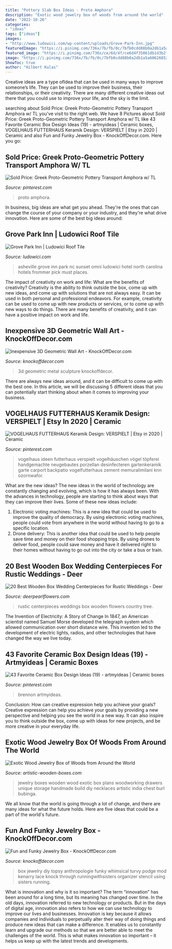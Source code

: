 ```yaml
---
title: "Pottery Slab Box Ideas - Proto Amphora"
description: "Exotic wood jewelry box of woods from around the world"
date: "2022-10-26"
categories:
- "ideas"
tags: ["ideas"]
images:
- "http://www.ludowici.com/wp-content/uploads/Grove-Park-Inn.jpg"
featuredImage: "https://i.pinimg.com/736x/7b/fb/0c/7bfb0cdd88b0a2db1a5a60626852cc9a.jpg"
featured_image: "https://i.pinimg.com/736x/ce/6d/4f/ce6d4f35061db1d3b2f5bc212679d7b7.jpg"
image: "https://i.pinimg.com/736x/7b/fb/0c/7bfb0cdd88b0a2db1a5a60626852cc9a.jpg"
ShowToc: true
author: "Hilbert Kulas"
---
```



Creative ideas are a type ofIdea that can be used in many ways to improve someone’s life. They can be used to improve their business, their relationships, or their creativity. There are many different creative ideas out there that you could use to improve your life, and the sky is the limit.

	

		
searching about Sold Price: Greek Proto-Geometric Pottery Transport Amphora w/ TL you've visit to the right web. We have 8 Pictures about Sold Price: Greek Proto-Geometric Pottery Transport Amphora w/ TL like 43 Favorite Ceramic Box Design Ideas (19) - artmyideas | Ceramic boxes, VOGELHAUS FUTTERHAUS Keramik Design: VERSPIELT | Etsy in 2020 | Ceramic and also Fun and Funky Jewelry Box - KnockOffDecor.com. Here you go:
		
    
## Sold Price: Greek Proto-Geometric Pottery Transport Amphora W/ TL

<img loading=lazy src="https://i.pinimg.com/736x/ce/6d/4f/ce6d4f35061db1d3b2f5bc212679d7b7.jpg" onerror="this.onerror=null;this.src='https://tse2.mm.bing.net/th?id=OIP.lKUSvmIJABbqZoc_l_G3-gHaLG&amp;pid=15.1';" alt="Sold Price: Greek Proto-Geometric Pottery Transport Amphora w/ TL">

_Source: pinterest.com_

>proto amphora. 

	

In business, big ideas are what get you ahead. They're the ones that can change the course of your company or your industry, and they're what drive innovation. Here are some of the best big ideas around:

    
## Grove Park Inn | Ludowici Roof Tile

<img loading=lazy src="http://www.ludowici.com/wp-content/uploads/Grove-Park-Inn.jpg" onerror="this.onerror=null;this.src='https://tse3.mm.bing.net/th?id=OIP.kybKccPlGwC2GYyKl2SW0QHaE8&amp;pid=15.1';" alt="Grove Park Inn | Ludowici Roof Tile">

_Source: ludowici.com_

>asheville grove inn park nc sunset omni ludowici hotel north carolina hotels frommer pick must places. 

	

The impact of creativity on work and life: What are the benefits of creativity?
Creativity is the ability to think outside the box, come up with new ideas, and come up with solutions that are not always easy. It can be used in both personal and professional endeavors. For example, creativity can be used to come up with new products or services, or to come up with new ways to do things. There are many benefits of creativity, and it can have a positive impact on work and life.

    
## Inexpensive 3D Geometric Wall Art - KnockOffDecor.com

<img loading=lazy src="https://knockoffdecor.com/wp-content/uploads/2016/09/forged-metal-sculpture-o.jpg" onerror="this.onerror=null;this.src='https://tse2.mm.bing.net/th?id=OIP.xBHCITratBZW615FLY75uQHaGq&amp;pid=15.1';" alt="Inexpensive 3D Geometric Wall Art - KnockOffDecor.com">

_Source: knockoffdecor.com_

>3d geometric metal sculpture knockoffdecor. 

	

There are always new ideas around, and it can be difficult to come up with the best one. In this article, we will be discussing 5 different ideas that you can potentially start thinking about when it comes to improving your business.

    
## VOGELHAUS FUTTERHAUS Keramik Design: VERSPIELT | Etsy In 2020 | Ceramic

<img loading=lazy src="https://i.pinimg.com/736x/6c/89/5a/6c895a8695f4255c70c4f898838fca5d.jpg" onerror="this.onerror=null;this.src='https://tse4.mm.bing.net/th?id=OIP.-nxtbPEp-ILGldgPIAzdbgHaJ3&amp;pid=15.1';" alt="VOGELHAUS FUTTERHAUS Keramik Design: VERSPIELT | Etsy in 2020 | Ceramic">

_Source: pinterest.com_

>vogelhaus ideen futterhaus verspielt vogelhäuschen vögel töpferei handgemachte neugebautes porzellan desinfecteren gartenkeramik garte carport backpatio vogelfutterhaus zement memuralimilani knn ozornwafor. 

	

What are the new ideas?
The new ideas in the world of technology are constantly changing and evolving, which is how it has always been. With the advances in technology, people are starting to think about ways that they can improve their lives. Some of these new ideas include: 
1. Electronic voting machines: This is a new idea that could be used to improve the quality of democracy. By using electronic voting machines, people could vote from anywhere in the world without having to go to a specific location. 
2. Drone delivery: This is another idea that could be used to help people save time and money on their food shopping trips. By using drones to deliver food, people could save money and have it delivered right to their homes without having to go out into the city or take a bus or train. 

    
## 20 Best Wooden Box Wedding Centerpieces For Rustic Weddings - Deer

<img loading=lazy src="https://www.deerpearlflowers.com/wp-content/uploads/2015/07/Rustic-Wedding-Centrepiece.jpg" onerror="this.onerror=null;this.src='https://tse3.mm.bing.net/th?id=OIP.2P4yMkCYIlY8Lj8VooSQVgHaJ3&amp;pid=15.1';" alt="20 Best Wooden Box Wedding Centerpieces for Rustic Weddings - Deer">

_Source: deerpearlflowers.com_

>rustic centerpieces weddings box wooden flowers country tree. 

	

The Invention of Electricity: A Story of Change
In 1847, an American scientist named Samuel Morse developed the telegraph system which allowed communication over short distance wire. This invention led to the development of electric lights, radios, and other technologies that have changed the way we live today.

    
## 43 Favorite Ceramic Box Design Ideas (19) - Artmyideas | Ceramic Boxes

<img loading=lazy src="https://i.pinimg.com/736x/7b/fb/0c/7bfb0cdd88b0a2db1a5a60626852cc9a.jpg" onerror="this.onerror=null;this.src='https://tse4.mm.bing.net/th?id=OIP.f3yLI97K0zIB5vGiO2RDcgHaKE&amp;pid=15.1';" alt="43 Favorite Ceramic Box Design Ideas (19) - artmyideas | Ceramic boxes">

_Source: pinterest.com_

>brennon artmyideas. 

	

Conclusion: How can creative expression help you achieve your goals?
Creative expression can help you achieve your goals by providing a new perspective and helping you see the world in a new way. It can also inspire you to think outside the box, come up with ideas for new projects, and be more creative in your everyday life.

    
## Exotic Wood Jewelry Box Of Woods From Around The World

<img loading=lazy src="http://www.artistic-wooden-boxes.com/images/AngleBubingaOpen.jpg" onerror="this.onerror=null;this.src='https://tse3.mm.bing.net/th?id=OIP.sdpVwvR07kSL422JHDuBEAHaFj&amp;pid=15.1';" alt="Exotic Wood Jewelry Box of Woods from Around the World">

_Source: artistic-wooden-boxes.com_

>jewelry boxes wooden wood exotic box plans woodworking drawers unique storage handmade build diy necklaces artistic india chest burl bubinga. 

	

We all know that the world is going through a lot of change, and there are many ideas for what the future holds. Here are five ideas that could be a part of the world's future.

    
## Fun And Funky Jewelry Box - KnockOffDecor.com

<img loading=lazy src="https://knockoffdecor.com/wp-content/uploads/2016/03/Anthropologie-Knock-Off-Jewelry-Box-This-funky-jewelry-box-was-made-with-drawer-boxes-and-vinta-1.jpg" onerror="this.onerror=null;this.src='https://tse2.mm.bing.net/th?id=OIP.dUbw_nrKQYxfFquQQPtWdgHaHp&amp;pid=15.1';" alt="Fun and Funky Jewelry Box - KnockOffDecor.com">

_Source: knockoffdecor.com_

>box jewelry diy topsy anthropologie funky whimsical turvy podge mod kenarry lace knock through runningwithsisters organizer stencil using sisters running. 

	

What is innovation and why is it so important?
The term “innovation” has been around for a long time, but its meaning has changed over time. In the old days, innovation referred to new technology or products. But in the days of digital age, innovation also refers to how we can use technology to improve our lives and businesses.
Innovation is key because it allows companies and individuals to perpetually alter their way of doing things and produce new ideas that can make a difference. It enables us to constantly learn and upgrade our methods so that we are better able to meet the challenges of the world. This is what makes innovation so important – it helps us keep up with the latest trends and developments.

